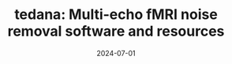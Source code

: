 ---
title: "tedana: Multi-echo fMRI noise removal software and resources"
project_id: multi_echo
date: 2024-07-01
conference_id: "2024_OHBM"
presenters: 
    - dan_handwerker
    - peter_bandettini 
    - javier_gonzalez-castillo
    - pete_molfese
summary: "Poster #1336, page 484. Organization for Human Brain Mapping. Abstract Book 3: OHBM 2024 Annual Meeting. Aperture Neuro. 2024;4(Suppl 1). doi:10.52294/001c.120593" 
file: "/assets/presentations/tedana_poster_OHBM2024.pdf"
file_name: "tedana_poster_OHBM2024.pdf"
layout: presentation
---